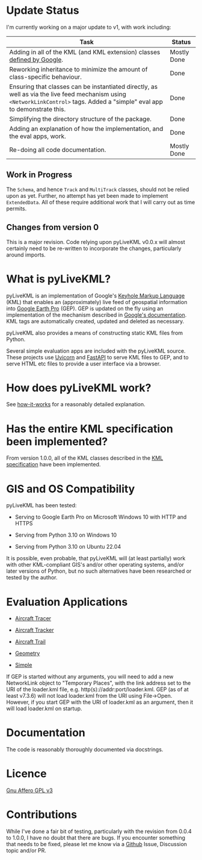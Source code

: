 # Update Status

I'm currently working on a major update to v1, with work including:

| Task | Status |
| --- | --- |
| Adding in all of the KML (and KML extension) classes [defined by Google](https://developers.google.com/kml/documentation/kmlreference). | Mostly Done |
| Reworking inheritance to minimize the amount of class-specific behaviour. | Done |
| Ensuring that classes can be instantiated directly, as well as via the live feed mechanism using `<NetworkLinkControl>` tags. Added a "simple" eval app to demonstrate this. | Done |
| Simplifying the directory structure of the package. | Done |
| Adding an explanation of how the implementation, and the eval apps, work. | Done |
| Re-doing all code documentation. | Mostly Done |

## Work in Progress

The `Schema`, and hence `Track` and `MultiTrack` classes, should not be relied upon as yet. Further, no attempt has yet been made to implement `ExtendedData`. All of these require additional work that I will carry out as time permits.

## Changes from version 0

This is a major revision. Code relying upon pyLiveKML v0.0.x will almost certainly need to be re-written to incorporate the changes, particularly around imports.

# What is pyLiveKML?

pyLiveKML is an implementation of Google's 
[Keyhole Markup Language](https://developers.google.com/kml/documentation/kmlreference) (KML) that enables an 
(approximately) live feed of geospatial information into [Google Earth Pro](https://www.google.com/earth/versions/) 
(GEP). GEP is updated on the fly using an implementation of the mechanism described in 
[Google's documentation](https://developers.google.com/kml/documentation/updates). KML tags are automatically created, updated and deleted as necessary.

pyLiveKML also provides a means of constructing static KML files from Python.

Several simple evaluation apps are included with the pyLiveKML source.  These projects use [Uvicorn](https://www.uvicorn.org/) and [FastAPI](https://fastapi.tiangolo.com/) to serve KML files to GEP, and to serve HTML etc files to provide a user interface via a browser.

# How does pyLiveKML work?

See [how-it-works](https://github.com/smoke-you/pyLiveKML/blob/main/docs/how-it-works.md) for a reasonably detailed explanation.

# Has the entire KML specification been implemented?

From version 1.0.0, all of the KML classes described in the [KML specification](https://developers.google.com/kml/documentation/kmlreference) have been implemented.

# GIS and OS Compatibility

pyLiveKML has been tested:

* Serving to Google Earth Pro on Microsoft Windows 10 with HTTP and HTTPS

* Serving from Python 3.10 on Windows 10

* Serving from Python 3.10 on Ubuntu 22.04

It is possible, even probable, that pyLiveKML will (at least partially) work with other KML-compliant GIS's and/or other operating systems, and/or later versions of Python, but no such alternatives have been researched or tested by the author.

# Evaluation Applications

* [Aircraft Tracer](https://github.com/smoke-you/pyLiveKML/blob/main/evals/apps/aircraft_tracer/README.md)

* [Aircraft Tracker](https://github.com/smoke-you/pyLiveKML/blob/main/evals/apps/aircraft_tracker/README.md)

* [Aircraft Trail](https://github.com/smoke-you/pyLiveKML/blob/main/evals/apps/aircraft_trail/README.md)

* [Geometry](https://github.com/smoke-you/pyLiveKML/blob/main/evals/apps/geometry/README.md)

* [Simple](https://github.com/smoke-you/pyLiveKML/blob/main/evals/apps/simple/README.md)

If GEP is started without any arguments, you will need to add a new NetworkLink object to "Temporary Places", with the link address set to the URI of the loader.kml file, e.g. http(s)://addr:port/loader.kml. GEP (as of at least v7.3.6) will not load loader.kml from the URI using File->Open.  However, if you start GEP with the URI of loader.kml as an argument, then it will load loader.kml on startup.

# Documentation

The code is reasonably thoroughly documented via docstrings.

# Licence

[Gnu Affero GPL v3](https://github.com/smoke-you/pyLiveKML/blob/main/LICENCE)

# Contributions

While I've done a fair bit of testing, particularly with the revision from 0.0.4 to 1.0.0, I have no doubt that there are bugs. If you encounter something that needs to be fixed, please let me know via a [Github](https://github.com/smoke-you/pyLiveKML) Issue, Discussion topic and/or PR.

